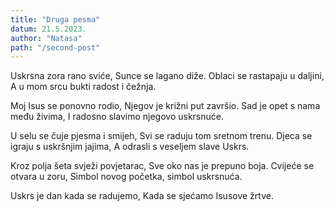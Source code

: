 ```yaml
---
title: "Druga pesma"
datum: 21.5.2023.
author: "Natasa"
path: "/second-post"
---
```


Uskrsna zora rano sviće,
Sunce se lagano diže.
Oblaci se rastapaju u daljini,
A u mom srcu bukti radost i čežnja.

Moj Isus se ponovno rodio,
Njegov je križni put završio.
Sad je opet s nama među živima,
I radosno slavimo njegovo uskrsnuće.

U selu se čuje pjesma i smijeh,
Svi se raduju tom sretnom trenu.
Djeca se igraju s uskršnjim jajima,
A odrasli s veseljem slave Uskrs.

Kroz polja šeta svježi povjetarac,
Sve oko nas je prepuno boja.
Cvijeće se otvara u zoru,
Simbol novog početka, simbol uskrsnuća.

Uskrs je dan kada se radujemo,
Kada se sjećamo Isusove žrtve.